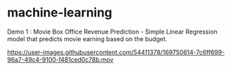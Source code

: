 # machine-learning

Demo 1 : Movie Box Office Revenue Prediction - Simple Linear Regression model that predicts movie earning based on the budget.

https://user-images.githubusercontent.com/54411378/169750614-7c6ff699-96a7-49c4-9100-f481ced0c78b.mov

